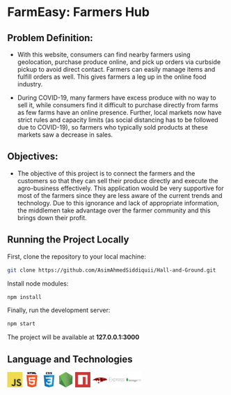 # FarmEasy: Farmers Hub

## Problem Definition:
- With this website, consumers can find nearby farmers using geolocation, purchase produce online, and pick up orders via
  curbside pickup to avoid direct contact. Farmers can easily manage items and fulfill orders as well. 
  This gives farmers a leg up in the online food industry.
  
- During COVID-19, many farmers have excess produce with no way to sell it, while consumers find it difficult to purchase directly from farms as few farms have an online
  presence. Further, local markets now have strict rules and capacity limits (as social distancing has to be followed due to COVID-19), so farmers who typically sold products at these markets saw a decrease in sales.

## Objectives:
- The objective of this project is to connect the farmers and the customers so that they can sell their produce directly and execute the agro-business effectively. This application
  would be very supportive for most of the farmers since they are less aware of the current trends and technology. Due to this ignorance and lack of appropriate information, the
  middlemen take advantage over the farmer community and this brings down their profit. 
  
## Running the Project Locally

First, clone the repository to your local machine:
```bash
git clone https://github.com/AsimAhmedSiddiquii/Hall-and-Ground.git
```

Install node modules:
```bash
npm install
```

Finally, run the development server:
```bash
npm start
```

The project will be available at **127.0.0.1:3000**
  
## Language and Technologies

<p>

<img height="35" src="https://raw.githubusercontent.com/github/explore/80688e429a7d4ef2fca1e82350fe8e3517d3494d/topics/javascript/javascript.png">

<img height="35" src="https://raw.githubusercontent.com/github/explore/80688e429a7d4ef2fca1e82350fe8e3517d3494d/topics/html/html.png">

<img height="35" src="https://raw.githubusercontent.com/github/explore/80688e429a7d4ef2fca1e82350fe8e3517d3494d/topics/css/css.png">

<img height="35" src="https://raw.githubusercontent.com/github/explore/80688e429a7d4ef2fca1e82350fe8e3517d3494d/topics/nodejs/nodejs.png">

<img height="35" src="https://raw.githubusercontent.com/github/explore/80688e429a7d4ef2fca1e82350fe8e3517d3494d/topics/npm/npm.png">

<img height="35" src="https://raw.githubusercontent.com/github/explore/80688e429a7d4ef2fca1e82350fe8e3517d3494d/topics/mongoose/mongoose.png">

<img height="35" src="https://raw.githubusercontent.com/github/explore/80688e429a7d4ef2fca1e82350fe8e3517d3494d/topics/express/express.png">

<img height="35" src="https://raw.githubusercontent.com/github/explore/80688e429a7d4ef2fca1e82350fe8e3517d3494d/topics/mongodb/mongodb.png">
</p>
